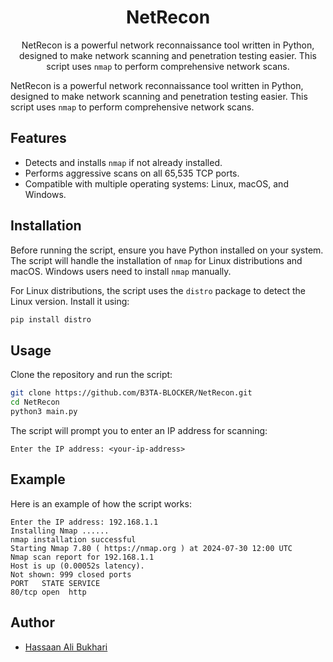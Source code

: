 <div align="center">
  
  # NetRecon

  NetRecon is a powerful network reconnaissance tool written in Python, designed to make network scanning and penetration testing easier. This script uses `nmap` to perform comprehensive network scans.
  
</div>


NetRecon is a powerful network reconnaissance tool written in Python, designed to make network scanning and penetration testing easier. This script uses `nmap` to perform comprehensive network scans.

## Features

- Detects and installs `nmap` if not already installed.
- Performs aggressive scans on all 65,535 TCP ports.
- Compatible with multiple operating systems: Linux, macOS, and Windows.

## Installation

Before running the script, ensure you have Python installed on your system. The script will handle the installation of `nmap` for Linux distributions and macOS. Windows users need to install `nmap` manually.

For Linux distributions, the script uses the `distro` package to detect the Linux version. Install it using:

```bash
pip install distro
```

## Usage

Clone the repository and run the script:

```bash
git clone https://github.com/B3TA-BLOCKER/NetRecon.git
cd NetRecon
python3 main.py
```

The script will prompt you to enter an IP address for scanning:

```plaintext
Enter the IP address: <your-ip-address>
```

## Example

Here is an example of how the script works:

```plaintext
Enter the IP address: 192.168.1.1
Installing Nmap ......
nmap installation successful
Starting Nmap 7.80 ( https://nmap.org ) at 2024-07-30 12:00 UTC
Nmap scan report for 192.168.1.1
Host is up (0.00052s latency).
Not shown: 999 closed ports
PORT   STATE SERVICE
80/tcp open  http
```

## Author

- [Hassaan Ali Bukhari](https://github.com/B3TA-BLOCKER)
